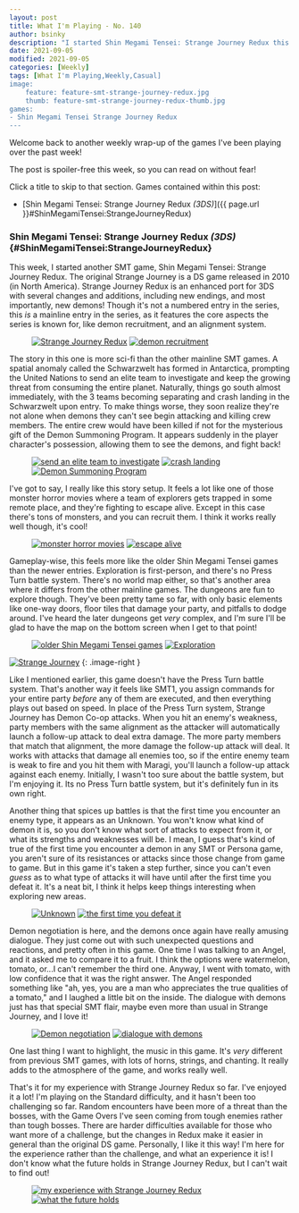 ```yaml
---
layout: post
title: What I'm Playing - No. 140
author: bsinky
description: "I started Shin Megami Tensei: Strange Journey Redux this week."
date: 2021-09-05
modified: 2021-09-05
categories: [Weekly]
tags: [What I'm Playing,Weekly,Casual]
image:
    feature: feature-smt-strange-journey-redux.jpg
    thumb: feature-smt-strange-journey-redux-thumb.jpg
games:
- Shin Megami Tensei Strange Journey Redux
---
```


Welcome back to another weekly wrap-up of the games I've been playing over the
past week!

The post is spoiler-free this week, so you can read on without fear!

Click a title to skip to that section. Games contained within this post:

 - [Shin Megami Tensei: Strange Journey Redux *(3DS)*]({{ page.url }}#ShinMegamiTensei:StrangeJourneyRedux)

<!--more-->

### Shin Megami Tensei: Strange Journey Redux *(3DS)*    {#ShinMegamiTensei:StrangeJourneyRedux}

This week, I started another SMT game, Shin Megami Tensei: Strange Journey
Redux. The original Strange Journey is a DS game released in 2010 (in North
America). Strange Journey Redux is an enhanced port for 3DS with several changes
and additions, including new endings, and most importantly, new demons! Though
it's not a numbered entry in the series, this *is* a mainline entry in the
series, as it features the core aspects the series is known for, like demon
recruitment, and an alignment system.

<figure class="third center">
    <a href="https://i.imgur.com/Iihtmip.png"><img src="https://i.imgur.com/Iihtmipm.png" alt="Strange Journey Redux"/></a>
    <a href="https://i.imgur.com/5bZ0qOS.png"><img src="https://i.imgur.com/5bZ0qOSm.png" alt="demon recruitment"/></a>
</figure>

The story in this one is more sci-fi than the other mainline SMT games. A
spatial anomaly called the Schwarzwelt has formed in Antarctica, prompting the
United Nations to send an elite team to investigate and keep the growing threat
from consuming the entire planet. Naturally, things go south almost immediately,
with the 3 teams becoming separating and crash landing in the Schwarzwelt upon
entry. To make things worse, they soon realize they're not alone when demons
they can't see begin attacking and killing crew members. The entire crew would
have been killed if not for the mysterious gift of the Demon Summoning Program.
It appears suddenly in the player character's possession, allowing them to see
the demons, and fight back!

<figure class="third">
    <a href="https://i.imgur.com/HpiKkSa.png"><img src="https://i.imgur.com/HpiKkSam.png" alt="send an elite team to investigate"/></a>
    <a href="https://i.imgur.com/u81URAt.png"><img src="https://i.imgur.com/u81URAtm.png" alt="crash landing"/></a>
    <a href="https://i.imgur.com/GOsZgYf.png"><img src="https://i.imgur.com/GOsZgYfm.png" alt="Demon Summoning Program"/></a>
</figure>

I've got to say, I really like this story setup. It feels a lot like one of
those monster horror movies where a team of explorers gets trapped in some
remote place, and they're fighting to escape alive. Except in this case there's
tons of monsters, and you can recruit them. I think it works really well though,
it's cool!

<figure class="half">
    <a href="https://i.imgur.com/740r8s5.png"><img src="https://i.imgur.com/740r8s5m.png" alt="monster horror movies"/></a>
    <a href="https://i.imgur.com/tvnJs0R.png"><img src="https://i.imgur.com/tvnJs0Rm.png" alt="escape alive"/></a>
</figure>

Gameplay-wise, this feels more like the older Shin Megami Tensei games than the
newer entries. Exploration is first-person, and there's no Press Turn battle
system. There's no world map either, so that's another area where it differs
from the other mainline games. The dungeons are fun to explore though. They've
been pretty tame so far, with only basic elements like one-way doors, floor
tiles that damage your party, and pitfalls to dodge around. I've heard the later
dungeons get *very* complex, and I'm sure I'll be glad to have the map on the
bottom screen when I get to that point!

<figure class="third center">
    <a href="https://i.imgur.com/jM2lqvQ.png"><img src="https://i.imgur.com/jM2lqvQm.png" alt="older Shin Megami Tensei games"/></a>
    <a href="https://i.imgur.com/EWmsKnh.png"><img src="https://i.imgur.com/EWmsKnhm.png" alt="Exploration"/></a>
</figure>

[![Strange Journey](https://i.imgur.com/f7JqoLnm.png)](https://i.imgur.com/f7JqoLn.png)
{: .image-right }

Like I mentioned earlier, this game doesn't have the Press Turn battle system.
That's another way it feels like SMT1, you assign commands for your entire party
*before* any of them are executed, and then everything plays out based on speed.
In place of the Press Turn system, Strange Journey has Demon Co-op attacks. When
you hit an enemy's weakness, party members with the same alignment as the
attacker will automatically launch a follow-up attack to deal extra damage. The
more party members that match that alignment, the more damage the follow-up
attack will deal. It works with attacks that damage all enemies too, so if the
entire enemy team is weak to fire and you hit them with Maragi, you'll launch a
follow-up attack against each enemy. Initially, I wasn't too sure about the
battle system, but I'm enjoying it. Its no Press Turn battle system, but it's
definitely fun in its own right.

Another thing that spices up battles is that the first time you encounter an
enemy type, it appears as an Unknown. You won't know what kind of demon it is,
so you don't know what sort of attacks to expect from it, or what its strengths
and weaknesses will be. I mean, I guess that's kind of true of the first time
you encounter a demon in any SMT or Persona game, you aren't sure of its
resistances or attacks since those change from game to game. But in this game
it's taken a step further, since you can't even *guess* as to what type of
attacks it will have until after the first time you defeat it. It's a neat bit,
I think it helps keep things interesting when exploring new areas.

<figure class="third center">
    <a href="https://i.imgur.com/Ao9Z2IE.png"><img src="https://i.imgur.com/Ao9Z2IEm.png" alt="Unknown"/></a>
    <a href="https://i.imgur.com/pJu4TwZ.png"><img src="https://i.imgur.com/pJu4TwZm.png" alt="the first time you defeat it"/></a>
</figure>

Demon negotiation is here, and the demons once again have really amusing
dialogue. They just come out with such unexpected questions and reactions, and
pretty often in this game. One time I was talking to an Angel, and it asked me
to compare it to a fruit. I think the options were watermelon, tomato, or...I
can't remember the third one. Anyway, I went with tomato, with low confidence
that it was the right answer. The Angel responded something like "ah, yes, you
are a man who appreciates the true qualities of a tomato," and I laughed a
little bit on the inside. The dialogue with demons just has that special SMT
flair, maybe even more than usual in Strange Journey, and I love it!

<figure class="third center">
    <a href="https://i.imgur.com/lKDOe1B.png"><img src="https://i.imgur.com/lKDOe1Bm.png" alt="Demon negotiation"/></a>
    <a href="https://i.imgur.com/jAkLEh5.png"><img src="https://i.imgur.com/jAkLEh5m.png" alt="dialogue with demons"/></a>
</figure>

One last thing I want to highlight, the music in this game. It's *very*
different from previous SMT games, with lots of horns, strings, and chanting. It
really adds to the atmosphere of the game, and works really well.

That's it for my experience with Strange Journey Redux so far. I've enjoyed it a
lot! I'm playing on the Standard difficulty, and it hasn't been too challenging
so far. Random encounters have been more of a threat than the bosses, with the
Game Overs I've seen coming from tough enemies rather than tough bosses. There
are harder difficulties available for those who want more of a challenge, but
the changes in Redux make it easier in general than the original DS game.
Personally, I like it this way! I'm here for the experience rather than the
challenge, and what an experience it is! I don't know what the future holds in
Strange Journey Redux, but I can't wait to find out!

<figure class="half">
    <a href="https://i.imgur.com/jjJwH79.png"><img src="https://i.imgur.com/jjJwH79m.png" alt="my experience with Strange Journey Redux"/></a>
    <a href="https://i.imgur.com/2YeCZqG.png"><img src="https://i.imgur.com/2YeCZqGm.png" alt="what the future holds"/></a>
</figure>

